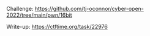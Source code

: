 Challenge: https://github.com/tj-oconnor/cyber-open-2022/tree/main/pwn/16bit

Write-up: https://ctftime.org/task/22976
